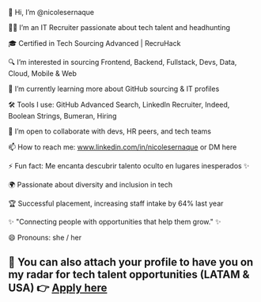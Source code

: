 👋 Hi, I’m @nicolesernaque

👩‍💻 I’m an IT Recruiter passionate about tech talent and headhunting

🎓 Certified in Tech Sourcing Advanced | RecruHack

🔍 I’m interested in sourcing Frontend, Backend, Fullstack, Devs, Data, Cloud, Mobile & Web 

🌱 I’m currently learning more about GitHub sourcing & IT profiles

🛠️ Tools I use: GitHub Advanced Search, LinkedIn Recruiter, Indeed, Boolean Strings, Bumeran, Hiring

💬 I’m open to collaborate with devs, HR peers, and tech teams

📫 How to reach me: www.linkedin.com/in/nicolesernaque or DM here

⚡ Fun fact: Me encanta descubrir talento oculto en lugares inesperados ✨

🌍 Passionate about diversity and inclusion in tech

🏆 Successful placement, increasing staff intake by 64% last year

✨ "Connecting people with opportunities that help them grow." ✨

😄 Pronouns: she / her

## 📂 You can also attach your profile to have you on my radar for tech talent opportunities (LATAM & USA) 👉 [Apply here](https://forms.gle/VjKnHdRTEcaaTGrT9) 

